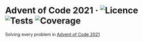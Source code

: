 # Advent of Code 2021 &middot; ![Licence](https://img.shields.io/badge/Licence-MIT-blue.svg) ![Tests](https://github.com/mymoomin/AdventofCode2021/actions/workflows/tests.yaml/badge.svg) ![Coverage](https://img.shields.io/badge/Coverage-100%25-34D058.svg?logo=github) 

Solving every problem in [Advent of Code 2021](https://adventofcode.com/2021)